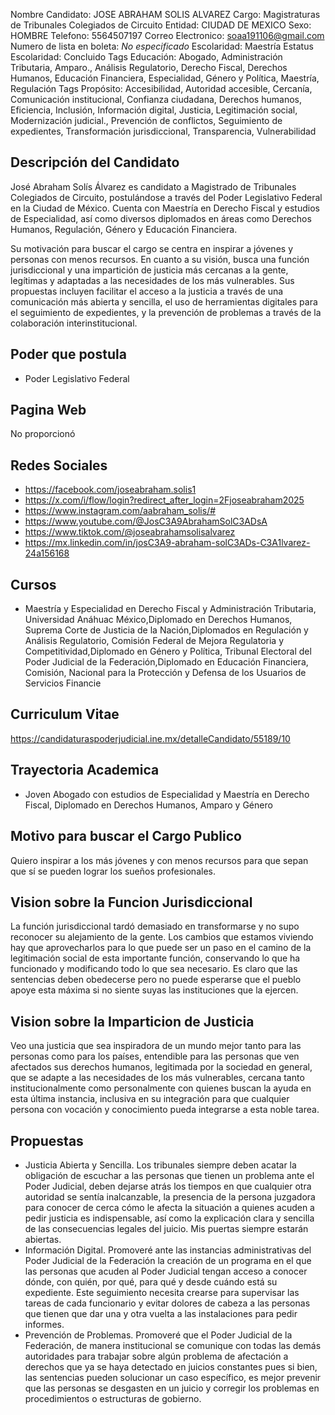Nombre Candidato: JOSE ABRAHAM SOLIS ALVAREZ
Cargo: Magistraturas de Tribunales Colegiados de Circuito
Entidad: CIUDAD DE MEXICO
Sexo: HOMBRE
Telefono: 5564507197
Correo Electronico: soaa191106@gmail.com
Numero de lista en boleta: *No especificado*
Escolaridad: Maestría
Estatus Escolaridad: Concluido
Tags Educación: Abogado, Administración Tributaria, Amparo., Análisis Regulatorio, Derecho Fiscal, Derechos Humanos, Educación Financiera, Especialidad, Género y Política, Maestría, Regulación
Tags Propósito: Accesibilidad, Autoridad accesible, Cercanía, Comunicación institucional, Confianza ciudadana, Derechos humanos, Eficiencia, Inclusión, Información digital, Justicia, Legitimación social, Modernización judicial., Prevención de conflictos, Seguimiento de expedientes, Transformación jurisdiccional, Transparencia, Vulnerabilidad


## Descripción del Candidato 

José Abraham Solís Álvarez es candidato a Magistrado de Tribunales Colegiados de Circuito, postulándose a través del Poder Legislativo Federal en la Ciudad de México. Cuenta con Maestría en Derecho Fiscal y estudios de Especialidad, así como diversos diplomados en áreas como Derechos Humanos, Regulación, Género y Educación Financiera. 

Su motivación para buscar el cargo se centra en inspirar a jóvenes y personas con menos recursos.  En cuanto a su visión, busca una función jurisdiccional y una impartición de justicia más cercanas a la gente, legítimas y adaptadas a las necesidades de los más vulnerables. Sus propuestas incluyen facilitar el acceso a la justicia a través de una comunicación más abierta y sencilla, el uso de herramientas digitales para el seguimiento de expedientes, y la prevención de problemas a través de la colaboración interinstitucional.


## Poder que postula

- Poder Legislativo Federal


## Pagina Web

No proporcionó


## Redes Sociales

- https://facebook.com/joseabraham.solis1
- https://x.com/i/flow/login?redirect_after_login=2Fjoseabraham2025
- https://www.instagram.com/aabraham_solis/#
- https://www.youtube.com/@JosC3A9AbrahamSolC3ADsA
- https://www.tiktok.com/@joseabrahamsolisalvarez
- https://mx.linkedin.com/in/josC3A9-abraham-solC3ADs-C3A1lvarez-24a156168


## Cursos

- Maestría y Especialidad en Derecho Fiscal y Administración Tributaria, Universidad Anáhuac México,Diplomado en Derechos Humanos, Suprema Corte de Justicia de la Nación,Diplomados en Regulación y Análisis Regulatorio, Comisión Federal de Mejora Regulatoria y Competitividad,Diplomado en Género y Política, Tribunal Electoral del Poder Judicial de la Federación,Diplomado en Educación Financiera, Comisión, Nacional para la Protección y Defensa de los Usuarios de Servicios Financie


## Curriculum Vitae

https://candidaturaspoderjudicial.ine.mx/detalleCandidato/55189/10


## Trayectoria Academica

- Joven Abogado con estudios de Especialidad y Maestría en Derecho Fiscal, Diplomado en Derechos Humanos, Amparo y Género


## Motivo para buscar el Cargo Publico

Quiero inspirar a los más jóvenes y con menos recursos para que sepan que sí se pueden lograr los sueños profesionales.


## Vision sobre la Funcion Jurisdiccional

La función jurisdiccional tardó demasiado en transformarse y no supo reconocer su alejamiento de la gente. Los cambios que estamos viviendo hay que aprovecharlos para lo que puede ser un paso en el camino de la legitimación social de esta importante función, conservando lo que ha funcionado y modificando todo lo que sea necesario. Es claro que las sentencias deben obedecerse pero no puede esperarse que el pueblo apoye esta máxima si no siente suyas las instituciones que la ejercen.


## Vision sobre la Imparticion de Justicia

Veo una justicia que sea inspiradora de un mundo mejor tanto para las personas como para los países, entendible para las personas que ven afectados sus derechos humanos, legitimada por la sociedad en general, que se adapte a las necesidades de los más vulnerables, cercana tanto institucionalmente como personalmente con quienes buscan la ayuda en esta última instancia, inclusiva en su integración para que cualquier persona con vocación y conocimiento pueda integrarse a esta noble tarea.


## Propuestas

- Justicia Abierta y Sencilla. Los tribunales siempre deben acatar la obligación de escuchar a las personas que tienen un problema ante el Poder Judicial, deben dejarse atrás los tiempos en que cualquier otra autoridad se sentía inalcanzable, la presencia de la persona juzgadora para conocer de cerca cómo le afecta la situación a quienes acuden a pedir justicia es indispensable, así como la explicación clara y sencilla de las consecuencias legales del juicio. Mis puertas siempre estarán abiertas.
- Información Digital. Promoveré ante las instancias administrativas del Poder Judicial de la Federación la creación de un programa en el que las personas que acuden al Poder Judicial tengan acceso a conocer dónde, con quién, por qué, para qué y desde cuándo está su expediente. Este seguimiento necesita crearse para supervisar las tareas de cada funcionario y evitar dolores de cabeza a las personas que tienen que dar una y otra vuelta a las instalaciones para pedir informes.
- Prevención de Problemas. Promoveré que el Poder Judicial de la Federación, de manera institucional se comunique con todas las demás autoridades para trabajar sobre algún problema de afectación a derechos que ya se haya detectado en juicios constantes pues si bien, las sentencias pueden solucionar un caso específico, es mejor prevenir que las personas se desgasten en un juicio y corregir los problemas en procedimientos o estructuras de gobierno.

